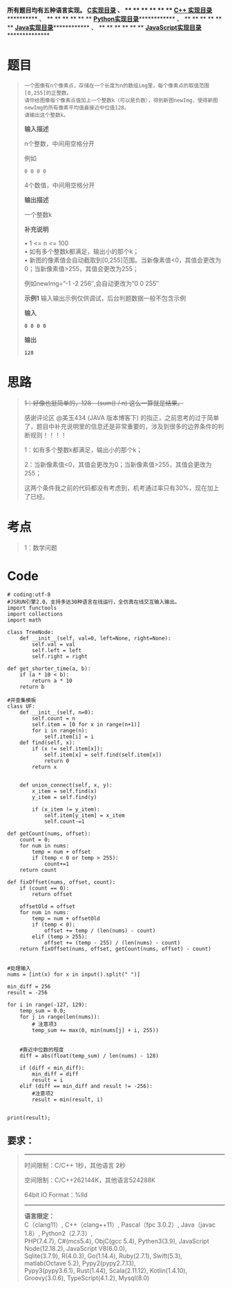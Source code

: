 **所有题目均有五种语言实现。
**[C实现目录](https://renjie.blog.csdn.net/article/details/129190260 "C实现目录")** 、
** ** ** ** ** ** **[C++
实现目录](https://blog.csdn.net/misayaaaaa/category_12036814.html "C++
实现目录")************** 、 ** ** ** ** ** **
**[Python实现目录](https://blog.csdn.net/misayaaaaa/category_12111005.html
"Python实现目录")************** 、 ** ** ** ** ** **
**[Java实现目录](https://blog.csdn.net/misayaaaaa/category_12111006.html
"Java实现目录")************** 、 ** ** ** ** ** **
**[JavaScript实现目录](https://blog.csdn.net/misayaaaaa/category_12199270.html
"JavaScript实现目录")****************

# 题目

>
>     一个图像有n个像素点，存储在一个长度为n的数组img里，每个像素点的取值范围[0,255]的正整数。
>     请你给图像每个像素点值加上一个整数k（可以是负数），得到新图newImg，使得新图newImg的所有像素平均值最接近中位值128。
>     请输出这个整数k。
>
> **输入描述**
>
> n个整数，中间用空格分开
>
> 例如
>
> `0 0 0 0`
>
> 4个数值，中间用空格分开
>
> **输出描述**
>
> 一个整数k
>
> **补充说明**
>
> • 1 <= n <= 100  
>  • 如有多个整数k都满足，输出小的那个k；  
>  • 新图的像素值会自动截取到[0,255]范围。当新像素值<0，其值会更改为0；当新像素值>255，其值会更改为255；
>
> 例如newImg=”-1 -2 256″,会自动更改为”0 0 255″
>
> **示例1** 输入输出示例仅供调试，后台判题数据一般不包含示例
>
> **输入**
>
> **`0 0 0 0`**
>
> **输出**
>
> **`128`**

# 思路

> ~~1：好像也挺简单的，128 - (sum() / n) 这么一算就是结果。~~
>
> 感谢评论区 @美玉434 (JAVA 版本博客下)
> 的指正，之前思考的过于简单了，题目中补充说明里的信息还是非常重要的，涉及到很多的边界条件的判断规则！！！！
>
> 1：如有多个整数k都满足，输出小的那个k；
>
> 2：当新像素值<0，其值会更改为0；当新像素值>255，其值会更改为255；
>
> 这两个条件我之前的代码都没有考虑到，机考通过率只有30%，现在加上了已经。

# 考点

> 1：数学问题

# Code

    
    
    # coding:utf-8
    #JSRUN引擎2.0，支持多达30种语言在线运行，全仿真在线交互输入输出。 
    import functools
    import collections
    import math
    
    class TreeNode:
        def __init__(self, val=0, left=None, right=None):
            self.val = val
            self.left = left
            self.right = right
    
    def get_shorter_time(a, b):
        if (a * 10 < b):
            return a * 10
        return b
    
    #并查集模板
    class UF:
        def __init__(self, n=0):
            self.count = n
            self.item = [0 for x in range(n+1)]
            for i in range(n):
                self.item[i] = i
        def find(self, x):
            if (x != self.item[x]):
                self.item[x] = self.find(self.item[x])
                return 0
            return x
        
     
        def union_connect(self, x, y):
            x_item = self.find(x)
            y_item = self.find(y)
        
            if (x_item != y_item):
                self.item[y_item] = x_item
                self.count-=1
            
    def getCount(nums, offset):
        count = 0;
        for num in nums:
            temp = num + offset
            if (temp < 0 or temp > 255):
                count+=1
        return count
    
    def fixOffset(nums, offset, count):
        if (count == 0):
            return offset
        
        offsetOld = offset
        for num in nums:
            temp = num + offsetOld
            if (temp < 0):
                offset += temp / (len(nums) - count)
            elif (temp > 255):
                offset += (temp - 255) / (len(nums) - count)
        return fixOffset(nums, offset, getCount(nums, offset) - count)
    
     
    #处理输入
    nums = [int(x) for x in input().split(" ")]
    
    min_diff = 256
    result = -256
    
    for i in range(-127, 129):
        temp_sum = 0.0;
        for j in range(len(nums)):
            # 注意项3
            temp_sum += max(0, min(nums[j] + i, 255))
    
    
        #靠近中位数的程度
        diff = abs(float(temp_sum) / len(nums) - 128)
    
        if (diff < min_diff):
            min_diff = diff
            result = i
        elif (diff == min_diff and result != -256):
            #注意项2
            result = min(result, i)
    
    
    print(result);

## 要求：

> * * *
>
> 时间限制：C/C++ 1秒，其他语言 2秒
>
> 空间限制：C/C++262144K，其他语言524288K
>
> 64bit IO Format：%lld
>
> * * *
>
> **语言限定：**  
>  C（clang11）, C++（clang++11）, Pascal（fpc 3.0.2）, Java（javac 1.8）,
> Python2（2.7.3）,  
>  PHP(7.4.7), C#(mcs5.4), ObjC(gcc 5.4), Pythen3(3.9), JavaScript
> Node(12.18.2), JavaScript V8(6.0.0),  
>  Sqlite(3.7.9), R(4.0.3), Go(1.14.4), Ruby(2.7.1), Swift(5.3), matlab(Octave
> 5.2), Pypy2(pypy2.7.13),  
>  Pypy3(pypy3.6.1), Rust(1.44), Scala(2.11.12), Kotlin(1.4.10),
> Groovy(3.0.6), TypeScript(4.1.2), Mysql(8.0)

